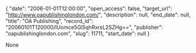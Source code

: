 {
  "date": "2006-01-01T12:00:00", 
  "open_access": false, 
  "target_url": "http://www.oapublishinglondon.com/", 
  "description": null, 
  "end_date": null, 
  "title": "OA Publishing", 
  "record_id": "20060101T120000/IUomce5Gl5qhRxrsL2SZHg==", 
  "publisher": "oapublishinglondon.com", 
  "slug": 11711, 
  "start_date": null
}

None